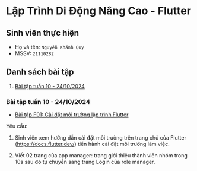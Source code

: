 # Lập Trình Di Động Nâng Cao - Flutter

## Sinh viên thực hiện

- Họ và tên: `Nguyễn Khánh Quy`
- MSSV: `21110282`

## Danh sách bài tập

1. [Bài tập tuần 10 - 24/10/2024](#bài-tập-tuần-10---24102024)

### Bài tập tuần 10 - 24/10/2024

- [Bài tập F01: Cài đặt môi trường lập trình Flutter](https://github.com/nguyenkhanhquy/flutter/tree/main/21110282_NguyenKhanhQuy)

Yêu cầu:

1. Sinh viên xem hướng dẫn cài đặt môi trường trên trang chủ của Flutter (<https://docs.flutter.dev/>) tiến hành cài đặt môi trường làm việc.

1. Viết 02 trang của  app manager: trang giới thiệu thành viên nhóm trong 10s sau đó tự chuyển sang trang Login của role manager.
